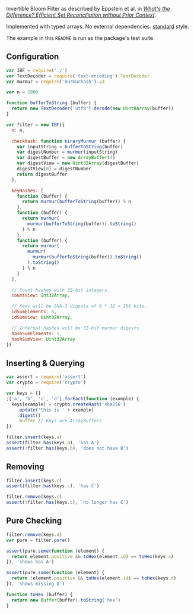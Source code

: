 Invertible Bloom Filter as described by Eppstein et al. in
[_What's the Difference? Efficient Set Reconciliation without Prior Context_][1].

[1]: https://www.ics.uci.edu/~eppstein/pubs/EppGooUye-SIGCOMM-11.pdf

Implemented with typed arrays.  No external dependencies. [standard][2] style.

[2]: https://www.npmjs.com/package/standard

The example in this `README` is run as the package's test suite.

## Configuration

```javascript
var IBF = require('./')
var TextDecoder = require('text-encoding').TextDecoder
var murmur = require('murmurhash').v3

var n = 1000

function bufferToString (buffer) {
  return new TextDecoder('utf8').decode(new Uint8Array(buffer))
}

var filter = new IBF({
  n: n,

  checkHash: function binaryMurmur (buffer) {
    var inputString = bufferToString(buffer)
    var digestNumber = murmur(inputString)
    var digestBuffer = new ArrayBuffer(4)
    var digestView = new Uint32Array(digestBuffer)
    digestView[0] = digestNumber
    return digestBuffer
  },

  keyHashes: [
    function (buffer) {
      return murmur(bufferToString(buffer)) % n
    },
    function (buffer) {
      return murmur(
        murmur(bufferToString(buffer)).toString()
      ) % n
    },
    function (buffer) {
      return murmur(
        murmur(
          murmur(bufferToString(buffer)).toString()
        ).toString()
      ) % n
    }
  ],

  // Count hashes with 32-bit integers.
  countView: Int32Array,

  // Keys will be SHA-2 digests of 8 * 32 = 256 bits.
  idSumElements: 8,
  idSumView: Uint32Array,

  // Internal hashes will be 32-bit murmur digests.
  hashSumElements: 1,
  hashSumView: Uint32Array
})
```

## Inserting & Querying

```javascript
var assert = require('assert')
var crypto = require('crypto')

var keys = {}
;['a', 'b', 'c', 'd'].forEach(function (example) {
  keys[example] = crypto.createHash('sha256')
    .update('this is ' + example)
    .digest()
    .buffer // Keys are ArrayBuffers.
})

filter.insert(keys.a)
assert(filter.has(keys.a), 'has A')
assert(!filter.has(keys.b), 'does not have B')
```

## Removing

```javascript
filter.insert(keys.c)
assert(filter.has(keys.c), 'has C')

filter.remove(keys.c)
assert(!filter.has(keys.c), 'no longer has C')
```

## Pure Checking

```javascript
filter.remove(keys.d)
var pure = filter.pure()

assert(pure.some(function (element) {
  return element.positive && toHex(element.id) == toHex(keys.a)
}), 'shows has A')

assert(pure.some(function (element) {
  return !element.positive && toHex(element.id) == toHex(keys.d)
}), 'shows missing D')

function toHex (buffer) {
  return new Buffer(buffer).toString('hex')
}
```
